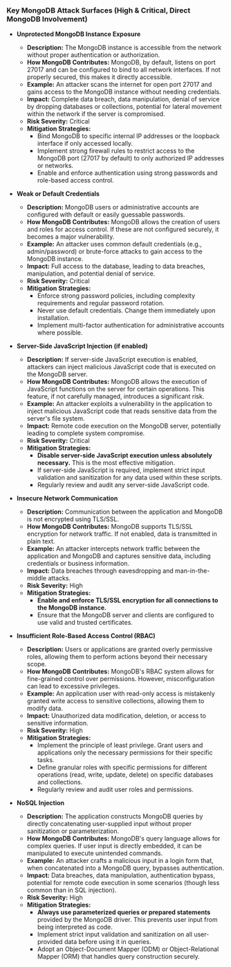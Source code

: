 ### Key MongoDB Attack Surfaces (High & Critical, Direct MongoDB Involvement)

*   **Unprotected MongoDB Instance Exposure**
    *   **Description:** The MongoDB instance is accessible from the network without proper authentication or authorization.
    *   **How MongoDB Contributes:** MongoDB, by default, listens on port 27017 and can be configured to bind to all network interfaces. If not properly secured, this makes it directly accessible.
    *   **Example:** An attacker scans the internet for open port 27017 and gains access to the MongoDB instance without needing credentials.
    *   **Impact:** Complete data breach, data manipulation, denial of service by dropping databases or collections, potential for lateral movement within the network if the server is compromised.
    *   **Risk Severity:** Critical
    *   **Mitigation Strategies:**
        *   Bind MongoDB to specific internal IP addresses or the loopback interface if only accessed locally.
        *   Implement strong firewall rules to restrict access to the MongoDB port (27017 by default) to only authorized IP addresses or networks.
        *   Enable and enforce authentication using strong passwords and role-based access control.

*   **Weak or Default Credentials**
    *   **Description:** MongoDB users or administrative accounts are configured with default or easily guessable passwords.
    *   **How MongoDB Contributes:** MongoDB allows the creation of users and roles for access control. If these are not configured securely, it becomes a major vulnerability.
    *   **Example:** An attacker uses common default credentials (e.g., admin/password) or brute-force attacks to gain access to the MongoDB instance.
    *   **Impact:** Full access to the database, leading to data breaches, manipulation, and potential denial of service.
    *   **Risk Severity:** Critical
    *   **Mitigation Strategies:**
        *   Enforce strong password policies, including complexity requirements and regular password rotation.
        *   Never use default credentials. Change them immediately upon installation.
        *   Implement multi-factor authentication for administrative accounts where possible.

*   **Server-Side JavaScript Injection (if enabled)**
    *   **Description:** If server-side JavaScript execution is enabled, attackers can inject malicious JavaScript code that is executed on the MongoDB server.
    *   **How MongoDB Contributes:** MongoDB allows the execution of JavaScript functions on the server for certain operations. This feature, if not carefully managed, introduces a significant risk.
    *   **Example:** An attacker exploits a vulnerability in the application to inject malicious JavaScript code that reads sensitive data from the server's file system.
    *   **Impact:** Remote code execution on the MongoDB server, potentially leading to complete system compromise.
    *   **Risk Severity:** Critical
    *   **Mitigation Strategies:**
        *   **Disable server-side JavaScript execution unless absolutely necessary.** This is the most effective mitigation.
        *   If server-side JavaScript is required, implement strict input validation and sanitization for any data used within these scripts.
        *   Regularly review and audit any server-side JavaScript code.

*   **Insecure Network Communication**
    *   **Description:** Communication between the application and MongoDB is not encrypted using TLS/SSL.
    *   **How MongoDB Contributes:** MongoDB supports TLS/SSL encryption for network traffic. If not enabled, data is transmitted in plain text.
    *   **Example:** An attacker intercepts network traffic between the application and MongoDB and captures sensitive data, including credentials or business information.
    *   **Impact:** Data breaches through eavesdropping and man-in-the-middle attacks.
    *   **Risk Severity:** High
    *   **Mitigation Strategies:**
        *   **Enable and enforce TLS/SSL encryption for all connections to the MongoDB instance.**
        *   Ensure that the MongoDB server and clients are configured to use valid and trusted certificates.

*   **Insufficient Role-Based Access Control (RBAC)**
    *   **Description:** Users or applications are granted overly permissive roles, allowing them to perform actions beyond their necessary scope.
    *   **How MongoDB Contributes:** MongoDB's RBAC system allows for fine-grained control over permissions. However, misconfiguration can lead to excessive privileges.
    *   **Example:** An application user with read-only access is mistakenly granted write access to sensitive collections, allowing them to modify data.
    *   **Impact:** Unauthorized data modification, deletion, or access to sensitive information.
    *   **Risk Severity:** High
    *   **Mitigation Strategies:**
        *   Implement the principle of least privilege. Grant users and applications only the necessary permissions for their specific tasks.
        *   Define granular roles with specific permissions for different operations (read, write, update, delete) on specific databases and collections.
        *   Regularly review and audit user roles and permissions.

*   **NoSQL Injection**
    *   **Description:** The application constructs MongoDB queries by directly concatenating user-supplied input without proper sanitization or parameterization.
    *   **How MongoDB Contributes:** MongoDB's query language allows for complex queries. If user input is directly embedded, it can be manipulated to execute unintended commands.
    *   **Example:** An attacker crafts a malicious input in a login form that, when concatenated into a MongoDB query, bypasses authentication.
    *   **Impact:** Data breaches, data manipulation, authentication bypass, potential for remote code execution in some scenarios (though less common than in SQL injection).
    *   **Risk Severity:** High
    *   **Mitigation Strategies:**
        *   **Always use parameterized queries or prepared statements** provided by the MongoDB driver. This prevents user input from being interpreted as code.
        *   Implement strict input validation and sanitization on all user-provided data before using it in queries.
        *   Adopt an Object-Document Mapper (ODM) or Object-Relational Mapper (ORM) that handles query construction securely.